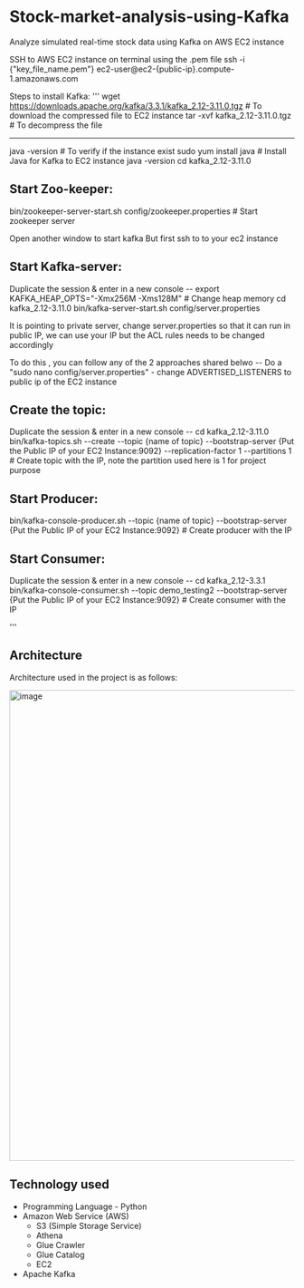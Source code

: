 # Stock-market-analysis-using-Kafka
Analyze simulated real-time stock data using Kafka on AWS EC2 instance 

SSH to AWS EC2 instance on terminal using the .pem file ssh -i {"key_file_name.pem"} ec2-user@ec2-{public-ip}.compute-1.amazonaws.com 

Steps to install Kafka:
'''
wget https://downloads.apache.org/kafka/3.3.1/kafka_2.12-3.11.0.tgz # To download the compressed file to EC2 instance 
tar -xvf kafka_2.12-3.11.0.tgz # To decompress the file

-----------------------
java -version # To verify if the instance exist
sudo yum install java # Install Java for Kafka to EC2 instance
java -version
cd kafka_2.12-3.11.0

Start Zoo-keeper:
-------------------------------
bin/zookeeper-server-start.sh config/zookeeper.properties # Start zookeeper server

Open another window to start kafka
But first ssh to to your ec2 instance


Start Kafka-server:
----------------------------------------
Duplicate the session & enter in a new console --
export KAFKA_HEAP_OPTS="-Xmx256M -Xms128M" # Change heap memory
cd kafka_2.12-3.11.0
bin/kafka-server-start.sh config/server.properties 

It is pointing to private server, change server.properties so that it can run in public IP, we can use your IP but the ACL rules needs to be changed accordingly

To do this , you can follow any of the 2 approaches shared belwo --
Do a "sudo nano config/server.properties" - change ADVERTISED_LISTENERS to public ip of the EC2 instance 


Create the topic:
-----------------------------
Duplicate the session & enter in a new console --
cd kafka_2.12-3.11.0 
bin/kafka-topics.sh --create --topic {name of topic} --bootstrap-server {Put the Public IP of your EC2 Instance:9092} --replication-factor 1 --partitions 1 # Create topic with the IP, note the partition used here is 1 for project purpose

Start Producer:
--------------------------
bin/kafka-console-producer.sh --topic {name of topic} --bootstrap-server {Put the Public IP of your EC2 Instance:9092} # Create producer with the IP

Start Consumer:
-------------------------
Duplicate the session & enter in a new console --
cd kafka_2.12-3.3.1
bin/kafka-console-consumer.sh --topic demo_testing2 --bootstrap-server {Put the Public IP of your EC2 Instance:9092} # Create consumer with the IP

'''

## Architecture

Architecture used in the project is as follows: 

<img width="831" alt="image" src="https://github.com/user-attachments/assets/89bf33f7-be97-46ee-8189-2535b0961d99">

## Technology used

- Programming Language - Python
- Amazon Web Service (AWS)
  - S3 (Simple Storage Service)
  - Athena
  - Glue Crawler
  - Glue Catalog
  - EC2
- Apache Kafka



